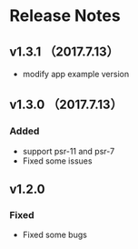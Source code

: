 # Release Notes
## v1.3.1 （2017.7.13）
*  modify app example version
## v1.3.0 （2017.7.13）
### Added 
* support psr-11 and psr-7
* Fixed some issues

## v1.2.0
### Fixed
* Fixed some bugs